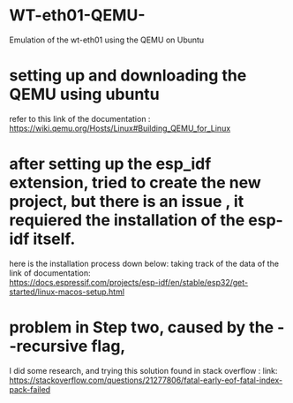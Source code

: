 # WT-eth01-QEMU-
Emulation of the wt-eth01 using the QEMU on Ubuntu 

# setting up and downloading the QEMU using ubuntu 
refer to this link of the documentation : https://wiki.qemu.org/Hosts/Linux#Building_QEMU_for_Linux

# after setting up the esp_idf extension, tried to create the new project, but there is an issue , it requiered the installation of the esp-idf itself. 

here is the installation process down below: taking track of the data of the link of documentation:  
https://docs.espressif.com/projects/esp-idf/en/stable/esp32/get-started/linux-macos-setup.html

# problem in Step two, caused by the --recursive flag, 
I did some research, and trying this solution found in stack overflow : link: https://stackoverflow.com/questions/21277806/fatal-early-eof-fatal-index-pack-failed 